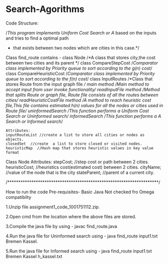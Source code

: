 # Search-Agorithms
Code Structure:

/*This program implements Uniform Cost Search or A* based on the inputs and tries to find a optimal path
 * that exists between two nodes which are cities in this case.*/

Class find_route contains -
	class Node  /*A class that stores city,the cost between two cities and its parent */
	class CompareStepCost   /*Comparator class implemented by Priority queue to sort according to the g(n) cost*/
	class CompareHeuristicCost 	/*Comparator class implemented by Priority queue to sort according to the f(n) cost*/
	class InputRoutes /*Class that stores Route from the input graph file */
	main method  /*Main method to accept input from user invoke functionality*/
	readInputFile method /*Method that splits Route or graph file, Route file consists of all the routes between cities*/
	readHeuristicCostFile method  /*A method to reach heuristic cost file,This file contains estimated h(n) values for all the nodes or cities used in Route file*/
	uninformedSearch  /*This function performs a Uniform Cost Search or Uninformed search*/
	informedSearch  /*This function performs a A* Search or Informed search*/
	
	Attributes:
	inputRouteList //create a list to store all cities or nodes as objects.
	closedSet  //create  a list to store closed or visited nodes.
	heuristicMap  //Hash map that stores heuristic values in key value format

Class Node
	Attributes:    stepCost;  //step cost or path between 2 cities.
		       heuristicCost;  //heuristics cost(estimated cost) between 2 cities.
		       cityName;    //value of the node that is the city
		       stateParent;    //parent of a current city.



/*********************************************************************/

How to run the code
Pre-requisites- Basic Java
Not checked fro Omega compatibilty

1.Unzip file assignment1_code_1001751112.zip.

2.Open cmd from the location where the above files are stored.

3.Compile the java file by using - javac find_route.java

4.Run the java file for Uninformed search using - java find_route input1.txt Bremen Kassel.

5.Run the java file for Informed search using - java find_route input1.txt Bremen Kassel h_kassel.txt

